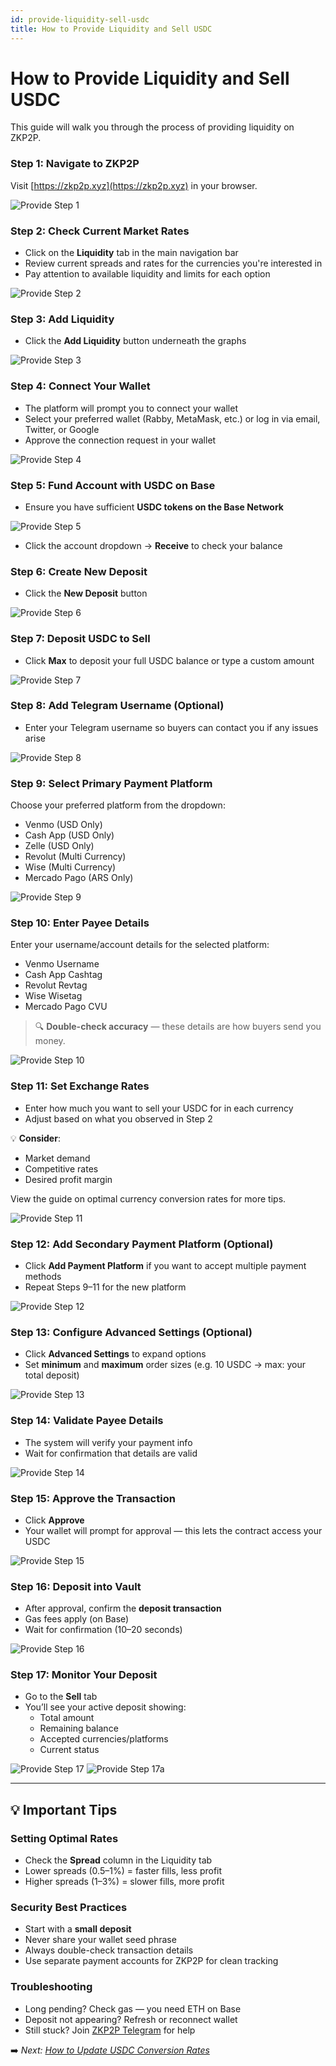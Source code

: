 ```yaml
---
id: provide-liquidity-sell-usdc
title: How to Provide Liquidity and Sell USDC
---
```


# How to Provide Liquidity and Sell USDC

This guide will walk you through the process of providing liquidity on ZKP2P.

### Step 1: Navigate to ZKP2P

Visit [https://zkp2p.xyz](https://zkp2p.xyz) in your browser.

![Provide Step 1](/img/provide-liquidity/ProvideStep1.avif)



### Step 2: Check Current Market Rates

- Click on the **Liquidity** tab in the main navigation bar  
- Review current spreads and rates for the currencies you're interested in  
- Pay attention to available liquidity and limits for each option  

![Provide Step 2](/img/provide-liquidity/ProvideStep2.avif)


### Step 3: Add Liquidity

- Click the **Add Liquidity** button underneath the graphs

![Provide Step 3](/img/provide-liquidity/ProvideStep3.avif)


### Step 4: Connect Your Wallet

- The platform will prompt you to connect your wallet  
- Select your preferred wallet (Rabby, MetaMask, etc.) or log in via email, Twitter, or Google  
- Approve the connection request in your wallet 

![Provide Step 4](/img/provide-liquidity/ProvideStep4.avif)


### Step 5: Fund Account with USDC on Base

- Ensure you have sufficient **USDC tokens on the Base Network**  

![Provide Step 5](/img/provide-liquidity/ProvideStep5.png)

- Click the account dropdown → **Receive** to check your balance  

### Step 6: Create New Deposit

- Click the **New Deposit** button  

![Provide Step 6](/img/provide-liquidity/ProvideStep6.avif)


### Step 7: Deposit USDC to Sell

- Click **Max** to deposit your full USDC balance or type a custom amount  

![Provide Step 7](/img/provide-liquidity/ProvideStep7.avif)


### Step 8: Add Telegram Username (Optional)

- Enter your Telegram username so buyers can contact you if any issues arise  

![Provide Step 8](/img/provide-liquidity/ProvideStep8.avif)

### Step 9: Select Primary Payment Platform

Choose your preferred platform from the dropdown:

- Venmo (USD Only)  
- Cash App (USD Only)  
- Zelle (USD Only)
- Revolut (Multi Currency)  
- Wise (Multi Currency)  
- Mercado Pago (ARS Only)  

![Provide Step 9](/img/provide-liquidity/ProvideStep9.avif)



### Step 10: Enter Payee Details

Enter your username/account details for the selected platform:

- Venmo Username  
- Cash App Cashtag  
- Revolut Revtag  
- Wise Wisetag  
- Mercado Pago CVU  

> 🔍 **Double-check accuracy** — these details are how buyers send you money.

![Provide Step 10](/img/provide-liquidity/ProvideStep10.avif)



### Step 11: Set Exchange Rates

- Enter how much you want to sell your USDC for in each currency  
- Adjust based on what you observed in Step 2  

💡 **Consider**:
- Market demand  
- Competitive rates  
- Desired profit margin  

View the guide on optimal currency conversion rates for more tips.

![Provide Step 11](/img/provide-liquidity/ProvideStep11.avif)


### Step 12: Add Secondary Payment Platform (Optional)

- Click **Add Payment Platform** if you want to accept multiple payment methods  
- Repeat Steps 9–11 for the new platform  

![Provide Step 12](/img/provide-liquidity/ProvideStep12.avif)


### Step 13: Configure Advanced Settings (Optional)

- Click **Advanced Settings** to expand options  
- Set **minimum** and **maximum** order sizes (e.g. 10 USDC → max: your total deposit) 

![Provide Step 13](/img/provide-liquidity/ProvideStep13.avif)


### Step 14: Validate Payee Details

- The system will verify your payment info  
- Wait for confirmation that details are valid  

![Provide Step 14](/img/provide-liquidity/ProvideStep14.avif)


### Step 15: Approve the Transaction

- Click **Approve**  
- Your wallet will prompt for approval — this lets the contract access your USDC  

![Provide Step 15](/img/provide-liquidity/ProvideStep15.avif)


### Step 16: Deposit into Vault

- After approval, confirm the **deposit transaction**  
- Gas fees apply (on Base)  
- Wait for confirmation (10–20 seconds)  

![Provide Step 16](/img/provide-liquidity/ProvideStep16.avif)


### Step 17: Monitor Your Deposit

- Go to the **Sell** tab  
- You’ll see your active deposit showing:
  - Total amount
  - Remaining balance
  - Accepted currencies/platforms
  - Current status  

![Provide Step 17](/img/provide-liquidity/ProvideStep17.avif)
![Provide Step 17a](/img/provide-liquidity/ProvideStep17a.avif)


---

## 💡 Important Tips

### Setting Optimal Rates

- Check the **Spread** column in the Liquidity tab  
- Lower spreads (0.5–1%) = faster fills, less profit  
- Higher spreads (1–3%) = slower fills, more profit  

### Security Best Practices

- Start with a **small deposit**  
- Never share your wallet seed phrase  
- Always double-check transaction details  
- Use separate payment accounts for ZKP2P for clean tracking  

### Troubleshooting

- Long pending? Check gas — you need ETH on Base  
- Deposit not appearing? Refresh or reconnect wallet  
- Still stuck? Join [ZKP2P Telegram](https://t.me/zkp2p) for help  

➡️ _Next: [How to Update USDC Conversion Rates](update-usdc-rates.md)_
